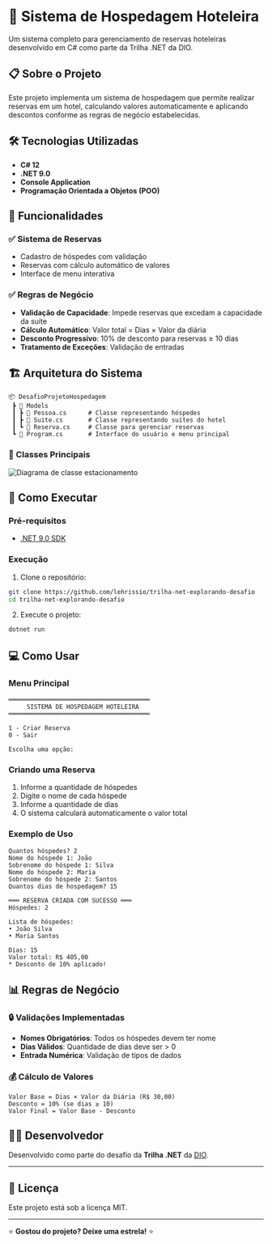 # 🏨 Sistema de Hospedagem Hoteleira

Um sistema completo para gerenciamento de reservas hoteleiras desenvolvido em C# como parte da Trilha .NET da DIO.

## 📋 Sobre o Projeto

Este projeto implementa um sistema de hospedagem que permite realizar reservas em um hotel, calculando valores automaticamente e aplicando descontos conforme as regras de negócio estabelecidas.

## 🛠️ Tecnologias Utilizadas

- **C# 12**
- **.NET 9.0**
- **Console Application**
- **Programação Orientada a Objetos (POO)**

## 🎯 Funcionalidades

### ✅ Sistema de Reservas
- Cadastro de hóspedes com validação
- Reservas com cálculo automático de valores
- Interface de menu interativa

### ✅ Regras de Negócio
- **Validação de Capacidade**: Impede reservas que excedam a capacidade da suíte
- **Cálculo Automático**: Valor total = Dias × Valor da diária
- **Desconto Progressivo**: 10% de desconto para reservas ≥ 10 dias
- **Tratamento de Exceções**: Validação de entradas

## 🏗️ Arquitetura do Sistema

```
📦 DesafioProjetoHospedagem
 ┣ 📂 Models
 ┃ ┣ 📄 Pessoa.cs      # Classe representando hóspedes
 ┃ ┣ 📄 Suite.cs       # Classe representando suítes do hotel
 ┃ ┗ 📄 Reserva.cs     # Classe para gerenciar reservas
 ┗ 📄 Program.cs       # Interface do usuário e menu principal
```

### 🔧 Classes Principais

![Diagrama de classe estacionamento](diagrama_classe_hotel.png)

## 🚀 Como Executar

### Pré-requisitos
- [.NET 9.0 SDK](https://dotnet.microsoft.com/download/dotnet/9.0)

### Execução
1. Clone o repositório:
```bash
git clone https://github.com/lehrissio/trilha-net-explorando-desafio
cd trilha-net-explorando-desafio
```

2. Execute o projeto:
```bash
dotnet run
```

## 💻 Como Usar

### Menu Principal
```
═══════════════════════════════════════
     SISTEMA DE HOSPEDAGEM HOTELEIRA    
═══════════════════════════════════════

1 - Criar Reserva
0 - Sair

Escolha uma opção:
```

### Criando uma Reserva
1. Informe a quantidade de hóspedes
2. Digite o nome de cada hóspede
3. Informe a quantidade de dias
4. O sistema calculará automaticamente o valor total

### Exemplo de Uso
```
Quantos hóspedes? 2
Nome do hóspede 1: João
Sobrenome do hóspede 1: Silva
Nome do hóspede 2: Maria
Sobrenome do hóspede 2: Santos
Quantos dias de hospedagem? 15

═══ RESERVA CRIADA COM SUCESSO ═══
Hóspedes: 2

Lista de hóspedes:
• João Silva
• Maria Santos

Dias: 15
Valor total: R$ 405,00
* Desconto de 10% aplicado!
```

## 📊 Regras de Negócio

### 🔒 Validações Implementadas
- **Nomes Obrigatórios**: Todos os hóspedes devem ter nome
- **Dias Válidos**: Quantidade de dias deve ser > 0
- **Entrada Numérica**: Validação de tipos de dados

### 💰 Cálculo de Valores
```
Valor Base = Dias × Valor da Diária (R$ 30,00)
Desconto = 10% (se dias ≥ 10)
Valor Final = Valor Base - Desconto
```

## 👨‍💻 Desenvolvedor

Desenvolvido como parte do desafio da **Trilha .NET** da [DIO](https://www.dio.me).

---

## 📄 Licença

Este projeto está sob a licença MIT.

---

⭐ **Gostou do projeto? Deixe uma estrela!** ⭐
